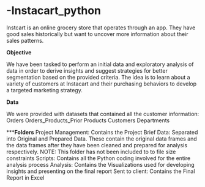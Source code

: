 # -Instacart_python

Instcart is an online grocery store that operates through an app. They have good sales historically but want to uncover more information about their sales patterns.

****Objective****   


We have been tasked to perform an initial data and exploratory analysis of data in order to derive insights and suggest strategies for better segmentation based on the provided criteria. The idea is to learn about a variety of customers at Instacart and their purchasing behaviors to develop a targeted marketing strategy.


****Data****

We were provided with datasets that contained all the customer information:
Orders
Orders_Products_Prior
Products
Customers
Departments


*******Folders****
Project Management: Contains the Project Brief
Data: Separated into Original and Prepared Data. These contain the original data frames and the data frames after they have been cleaned and prepared for analysis respectively. NOTE: This folder has not been included to to file size constraints
Scripts: Contains all the Python coding involved for the entire analysis process
Analysis: Contains the Visualizations used for developing insights and presenting on the final report
Sent to client: Contains the Final Report in Excel
